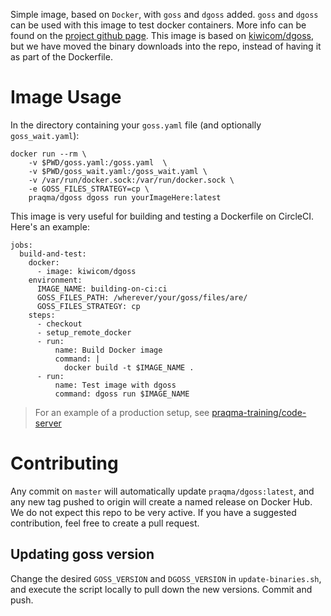 Simple image, based on `Docker`, with `goss` and `dgoss` added. `goss` and `dgoss` can be used with this image to test docker containers. More info can be found on the [project github page](https://github.com/aelsabbahy/goss).
This image is based on [kiwicom/dgoss](https://hub.docker.com/r/kiwicom/dgoss/dockerfile), but we have moved the binary downloads into the repo, instead of having it as part of the Dockerfile.

# Image Usage
In the directory containing your `goss.yaml` file (and optionally `goss_wait.yaml`):
```
docker run --rm \
    -v $PWD/goss.yaml:/goss.yaml  \
    -v $PWD/goss_wait.yaml:/goss_wait.yaml \
    -v /var/run/docker.sock:/var/run/docker.sock \
    -e GOSS_FILES_STRATEGY=cp \
    praqma/dgoss dgoss run yourImageHere:latest
```

This image is very useful for building and testing a Dockerfile on CircleCI. Here's an example:
```
jobs:
  build-and-test:
    docker:
      - image: kiwicom/dgoss
    environment:
      IMAGE_NAME: building-on-ci:ci
      GOSS_FILES_PATH: /wherever/your/goss/files/are/
      GOSS_FILES_STRATEGY: cp
    steps:
      - checkout
      - setup_remote_docker
      - run:
          name: Build Docker image
          command: |
            docker build -t $IMAGE_NAME .
      - run:
          name: Test image with dgoss
          command: dgoss run $IMAGE_NAME
```

> For an example of a production setup, see [praqma-training/code-server](https://github.com/praqma-training/code-server)

# Contributing
Any commit on `master` will automatically update `praqma/dgoss:latest`, and any new tag pushed to origin will create a named release on Docker Hub.
We do not expect this repo to be very active. If you have a suggested contribution, feel free to create a pull request.

## Updating goss version
Change the desired `GOSS_VERSION` and `DGOSS_VERSION` in `update-binaries.sh`, and execute the script locally to pull down the new versions. Commit and push.